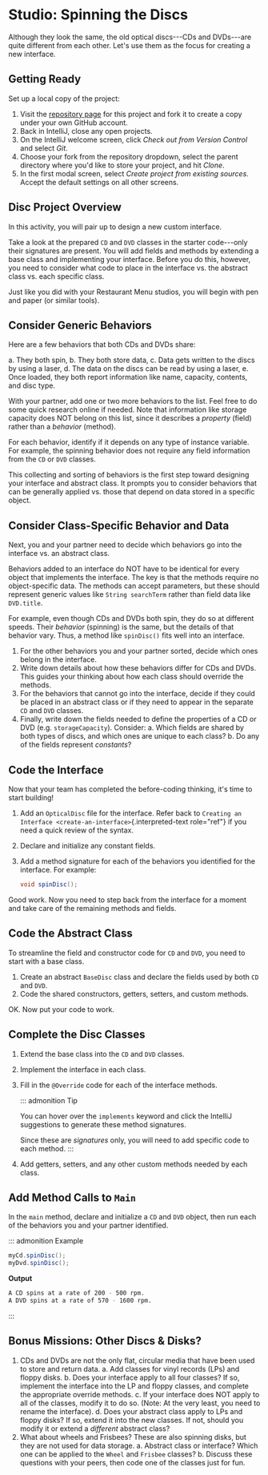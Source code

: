 # Studio: Spinning the Discs

Although they look the same, the old optical discs\-\--CDs and
DVDs\-\--are quite different from each other. Let\'s use them as the
focus for creating a new interface.

## Getting Ready

Set up a local copy of the project:

1.  Visit the [repository
    page](https://github.com/LaunchCodeEducation/java-web-dev-studio7)
    for this project and fork it to create a copy under your own GitHub
    account.
2.  Back in IntelliJ, close any open projects.
3.  On the IntelliJ welcome screen, click *Check out from Version
    Control* and select *Git*.
4.  Choose your fork from the repository dropdown, select the parent
    directory where you\'d like to store your project, and hit *Clone*.
5.  In the first modal screen, select *Create project from existing
    sources*. Accept the default settings on all other screens.

## Disc Project Overview

In this activity, you will pair up to design a new custom interface.

Take a look at the prepared `CD` and `DVD` classes in the starter
code\-\--only their signatures are present. You will add fields and
methods by extending a base class and implementing your interface.
Before you do this, however, you need to consider what code to place in
the interface vs. the abstract class vs. each specific class.

Just like you did with your Restaurant Menu studios, you will begin with
pen and paper (or similar tools).

## Consider Generic Behaviors

Here are a few behaviors that both CDs and DVDs share:

a.  They both spin,
b.  They both store data,
c.  Data gets written to the discs by using a laser,
d.  The data on the discs can be read by using a laser,
e.  Once loaded, they both report information like name, capacity,
    contents, and disc type.

With your partner, add one or two more behaviors to the list. Feel free
to do some quick research online if needed. Note that information like
storage capacity does NOT belong on this list, since it describes a
*property* (field) rather than a *behavior* (method).

For each behavior, identify if it depends on any type of instance
variable. For example, the spinning behavior does not require any field
information from the `CD` or `DVD` classes.

This collecting and sorting of behaviors is the first step toward
designing your interface and abstract class. It prompts you to consider
behaviors that can be generally applied vs. those that depend on data
stored in a specific object.

## Consider Class-Specific Behavior and Data

Next, you and your partner need to decide which behaviors go into the
interface vs. an abstract class.

Behaviors added to an interface do NOT have to be identical for every
object that implements the interface. The key is that the methods
require no object-specific data. The methods can accept parameters, but
these should represent generic values like `String searchTerm` rather
than field data like `DVD.title`.

For example, even though CDs and DVDs both spin, they do so at different
speeds. Their *behavior* (spinning) is the same, but the details of that
behavior vary. Thus, a method like `spinDisc()` fits well into an
interface.

1.  For the other behaviors you and your partner sorted, decide which
    ones belong in the interface.
2.  Write down details about how these behaviors differ for CDs and
    DVDs. This guides your thinking about how each class should override
    the methods.
3.  For the behaviors that cannot go into the interface, decide if they
    could be placed in an abstract class or if they need to appear in
    the separate `CD` and `DVD` classes.
4.  Finally, write down the fields needed to define the properties of a
    CD or DVD (e.g. `storageCapacity`). Consider:
    a.  Which fields are shared by both types of discs, and which ones
        are unique to each class?
    b.  Do any of the fields represent *constants*?

## Code the Interface

Now that your team has completed the before-coding thinking, it\'s time
to start building!

1.  Add an `OpticalDisc` file for the interface. Refer back to
    `Creating an Interface <create-an-interface>`{.interpreted-text
    role="ref"} if you need a quick review of the syntax.

2.  Declare and initialize any constant fields.

3.  Add a method signature for each of the behaviors you identified for
    the interface. For example:

    ``` java
    void spinDisc();
    ```

Good work. Now you need to step back from the interface for a moment and
take care of the remaining methods and fields.

## Code the Abstract Class

To streamline the field and constructor code for `CD` and `DVD`, you
need to start with a base class.

1.  Create an abstract `BaseDisc` class and declare the fields used by
    both `CD` and `DVD`.
2.  Code the shared constructors, getters, setters, and custom methods.

OK. Now put your code to work.

## Complete the Disc Classes

1.  Extend the base class into the `CD` and `DVD` classes.

2.  Implement the interface in each class.

3.  Fill in the `@Override` code for each of the interface methods.

    ::: admonition
    Tip

    You can hover over the `implements` keyword and click the IntelliJ
    suggestions to generate these method signatures.

    Since these are *signatures* only, you will need to add specific
    code to each method.
    :::

4.  Add getters, setters, and any other custom methods needed by each
    class.

## Add Method Calls to `Main`

In the `main` method, declare and initialize a `CD` and `DVD` object,
then run each of the behaviors you and your partner identified.

::: admonition
Example

``` {.java linenos=""}
myCd.spinDisc();
myDvd.spinDisc();
```

**Output**

``` Bash
A CD spins at a rate of 200 - 500 rpm.
A DVD spins at a rate of 570 - 1600 rpm.
```
:::

## Bonus Missions: Other Discs & Disks?

1.  CDs and DVDs are not the only flat, circular media that have been
    used to store and return data.
    a.  Add classes for vinyl records (LPs) and floppy disks.
    b.  Does your interface apply to all four classes? If so, implement
        the interface into the LP and floppy classes, and complete the
        appropriate override methods.
    c.  If your interface does NOT apply to all of the classes, modify
        it to do so. (Note: At the very least, you need to rename the
        interface).
    d.  Does your abstract class apply to LPs and floppy disks? If so,
        extend it into the new classes. If not, should you modify it or
        extend a *different* abstract class?
2.  What about wheels and Frisbees? These are also spinning disks, but
    they are not used for data storage.
    a.  Abstract class or interface? Which one can be applied to the
        `Wheel` and `Frisbee` classes?
    b.  Discuss these questions with your peers, then code one of the
        classes just for fun.
